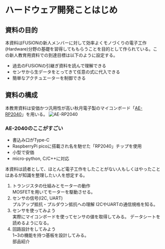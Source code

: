 # ハードウェア開発ことはじめ

## 資料の目的

本資料はFUSiONの新人メンバーに対して効率よくモノづくりの電子工作(Hardware)分野の基礎を習得してももらうことを目的として作られている。この新人教育用資料での到達目標は以下のように設定する。

* 過去のFUSiONの引継ぎ資料を読んで理解できる
* センサから生データをとってきて任意の式に代入できる
* 簡単なアクチュエーターを制御できる

## 資料の構成

本教育資料は安価かつ汎用性が高い秋月電子製のマイコンボード「[AE-RP2040](https://akizukidenshi.com/catalog/g/gK-17542/)」を用いる。
![AE-RP2040](https://akizukidenshi.com/img/goods/C/K-17542.jpg)

### AE-2040のここがすごい

* 書込み口がType-C
* RaspberryPi picoに搭載され名を馳せた「RP2040」チップを使用
* 小型で安価
* micro-python, C/C++に対応

本資料は読者として、ほとんど電子工作をしたことがない人もしくはやったことはあるが知識を整理したい人を想定する。

1. トランジスタの仕組みとモーターの動作  
    MOSFETを用いてモーターを駆動させる。  
2. センサの信号(I2C, UART)  
    プルアップ抵抗・プルダウン抵抗への理解
    I2CやUARTの通信規格を知る。
3. センサを使ってみよう  
    実際にマイコンボードを使ってセンサの値を取得してみる。
    データシートを読めるようになる。
4. 回路設計をしてみよう  
    1~3の機能を持つ基板を設計してみる。  
    部品紹介

